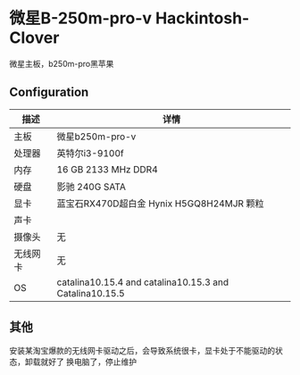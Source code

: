 # 微星B-250m-pro-v Hackintosh-Clover
微星主板，b250m-pro黑苹果

## Configuration

| 描述   | 详情                                                  |
| ------------------- | ------------------------------------------- |
| 主板     | 微星b250m-pro-v    |
| 处理器           | 英特尔i3-9100f    |
| 内存              | 16 GB 2133 MHz DDR4              |
| 硬盘           | 影驰 240G SATA    |
| 显卡 | 蓝宝石RX470D超白金      Hynix H5GQ8H24MJR 颗粒          |
| 声卡         |           |
| 摄像头 | 无 |
| 无线网卡       | 无                       |
| OS  |catalina10.15.4 and catalina10.15.3 and Catalina10.15.5|


## 其他
安装某淘宝爆款的无线网卡驱动之后，会导致系统很卡，显卡处于不能驱动的状态，卸载就好了
换电脑了，停止维护


